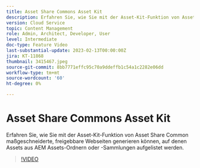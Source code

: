 ```yaml
---
title: Asset Share Commons Asset Kit
description: Erfahren Sie, wie Sie mit der Asset-Kit-Funktion von Asset Share Common maßgeschneiderte, freigebbare Webseiten generieren können, auf denen Assets aus AEM Assets-Ordnern oder -Sammlungen aufgelistet werden.
version: Cloud Service
topic: Content Management
role: Admin, Architect, Developer, User
level: Intermediate
doc-type: Feature Video
last-substantial-update: 2023-02-13T00:00:00Z
jira: KT-11868
thumbnail: 3415467.jpeg
source-git-commit: 8bb7771effc95c70a9ddeffb1c54a1c2282e06dd
workflow-type: tm+mt
source-wordcount: '60'
ht-degree: 0%

---
```



# Asset Share Commons Asset Kit

Erfahren Sie, wie Sie mit der Asset-Kit-Funktion von Asset Share Common maßgeschneiderte, freigebbare Webseiten generieren können, auf denen Assets aus AEM Assets-Ordnern oder -Sammlungen aufgelistet werden.

>[!VIDEO](https://video.tv.adobe.com/v/3415467/?quality=12&learn=on)
